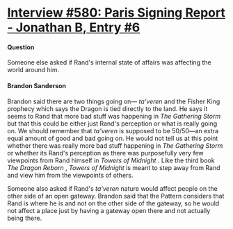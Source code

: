 # [Interview #580: Paris Signing Report - Jonathan B, Entry #6](https://www.theoryland.com/intvmain.php?i=580#6)

#### Question

Someone else asked if Rand's internal state of affairs was affecting the world around him.

#### Brandon Sanderson

Brandon said there are two things going on—
*ta'veren*
and the Fisher King prophecy which says the Dragon is tied directly to the land. He says it seems to Rand that more bad stuff was happening in
*The Gathering Storm*
but that this could be either just Rand's perception or what is really going on. We should remember that
*ta'veren*
is supposed to be 50/50—an extra equal amount of good and bad going on. He would not tell us at this point whether there was really more bad stuff happening in
*The Gathering Storm*
or whether its Rand's perception as there was purposefully very few viewpoints from Rand himself in
*Towers of Midnight*
. Like the third book
*The Dragon Reborn*
,
*Towers of Midnight*
is meant to step away from Rand and view him from the viewpoints of others.

Someone also asked if Rand's
*ta'veren*
nature would affect people on the other side of an open gateway. Brandon said that the Pattern considers that Rand is where he is and not on the other side of the gateway, so he would not affect a place just by having a gateway open there and not actually being there.

